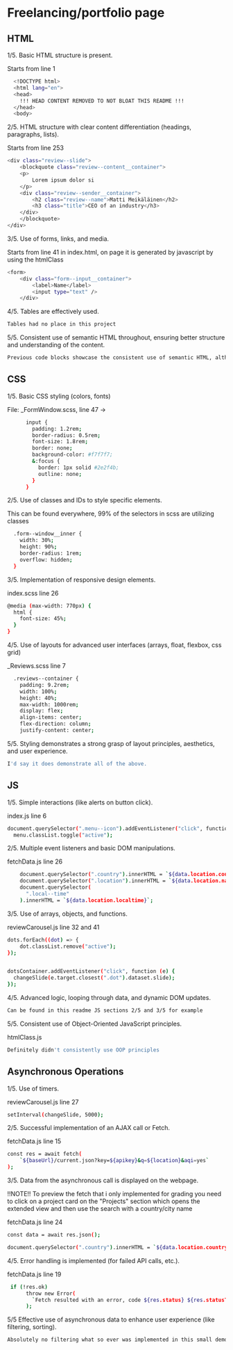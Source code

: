 
# Freelancing/portfolio page


## HTML

1/5. Basic HTML structure is present.

Starts from line 1
```bash
  <!DOCTYPE html>
  <html lang="en">
  <head>
    !!! HEAD CONTENT REMOVED TO NOT BLOAT THIS README !!!
  </head>
  <body>
```
2/5. HTML structure with clear content differentiation (headings, paragraphs, lists).

Starts from line 253
```bash
<div class="review--slide">
    <blockquote class="review--content__container">
    <p>
        Lorem ipsum dolor si
    </p>
    <div class="review--sender__container">
        <h2 class="review--name">Matti Meikäläinen</h2>
        <h3 class="title">CEO of an industry</h3>
    </div>
    </blockquote>
</div>
```

3/5. Use of forms, links, and media.

Starts from line 41 in index.html, on page it is generated by javascript by using the htmlClass
```bash
<form>
    <div class="form--input__container">
        <label>Name</label>
        <input type="text" />
    </div>
```
4/5. Tables are effectively used.

```bash
Tables had no place in this project
```


5/5. Consistent use of semantic HTML throughout, ensuring better structure and understanding of the content.

```bash
Previous code blocks showcase the consistent use of semantic HTML, although it wasn't used everywhere that it could have been.
```

## CSS

1/5. Basic CSS styling (colors, fonts)

File: _FormWindow.scss, line 47 ->

```bash
      input {
        padding: 1.2rem;
        border-radius: 0.5rem;
        font-size: 1.8rem;
        border: none;
        background-color: #f7f7f7;
        &:focus {
          border: 1px solid #2e2f4b;
          outline: none;
        }
      }
```
2/5. Use of classes and IDs to style specific elements.

This can be found everywhere, 99% of the selectors in scss are utilizing classes

```bash
  .form--window__inner {
    width: 30%;
    height: 90%;
    border-radius: 1rem;
    overflow: hidden;
  }
```

3/5. Implementation of responsive design elements.

index.scss line 26
```bash
@media (max-width: 770px) {
  html {
    font-size: 45%;
  }
}
```

4/5. Use of layouts for advanced user interfaces (arrays, float, flexbox, css grid)

_Reviews.scss line 7
```bash
  .reviews--container {
    padding: 9.2rem;
    width: 100%;
    height: 40%;
    max-width: 1000rem;
    display: flex;
    align-items: center;
    flex-direction: column;
    justify-content: center;
```

5/5. Styling demonstrates a strong grasp of layout principles, aesthetics, and user experience.
```bash
I'd say it does demonstrate all of the above.
```

## JS

1/5. Simple interactions (like alerts on button click).

index.js line 6
```bash
document.querySelector(".menu--icon").addEventListener("click", function (e) {
  menu.classList.toggle("active");
```

2/5. Multiple event listeners and basic DOM manipulations.

fetchData.js line 26
```bash
    document.querySelector(".country").innerHTML = `${data.location.country}`;
    document.querySelector(".location").innerHTML = `${data.location.name}`;
    document.querySelector(
      ".local--time"
    ).innerHTML = `${data.location.localtime}`;
```
3/5. Use of arrays, objects, and functions.

reviewCarousel.js line 32 and 41
```bash
dots.forEach((dot) => {
    dot.classList.remove("active");
});


dotsContainer.addEventListener("click", function (e) {
  changeSlide(e.target.closest(".dot").dataset.slide);
});
```

4/5. Advanced logic, looping through data, and dynamic DOM updates.

```bash
Can be found in this readme JS sections 2/5 and 3/5 for example
```

5/5. Consistent use of Object-Oriented JavaScript principles.

htmlClass.js
```bash
Definitely didn't consistently use OOP principles
```

## Asynchronous Operations

1/5. Use of timers.

reviewCarousel.js line 27
```bash
setInterval(changeSlide, 5000);
```

2/5. Successful implementation of an AJAX call or Fetch.

fetchData.js line 15
```bash
const res = await fetch(
    `${baseUrl}/current.json?key=${apikey}&q=${location}&aqi=yes`
);
```

3/5. Data from the asynchronous call is displayed on the webpage.

!!NOTE!! To preview the fetch that i only implemented for grading you need to click on a project card on the "Projects" section which opens the extended view and then use the search with a country/city name

fetchData.js line 24
```bash
const data = await res.json();

document.querySelector(".country").innerHTML = `${data.location.country}`;
```

4/5. Error handling is implemented (for failed API calls, etc.).

fetchData.js line 19
```bash
 if (!res.ok)
      throw new Error(
        `Fetch resulted with an error, code ${res.status} ${res.statusText}`
      );
```
5/5 Effective use of asynchronous data to enhance user experience (like filtering, sorting).
```bash
Absolutely no filtering what so ever was implemented in this small demo
```
